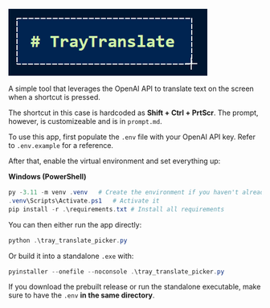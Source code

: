 ![TrayTranslate](static/traytranslate.png)

A simple tool that leverages the OpenAI API to translate text on the screen when a shortcut is pressed.

The shortcut in this case is hardcoded as **Shift + Ctrl + PrtScr**. The prompt, however, is customizeable and is in `prompt.md`.

To use this app, first populate the `.env` file with your OpenAI API key. Refer to `.env.example` for a reference.

After that, enable the virtual environment and set everything up:

**Windows (PowerShell)**

```powershell
py -3.11 -m venv .venv   # Create the environment if you haven't already  
.venv\Scripts\Activate.ps1   # Activate it
pip install -r .\requirements.txt # Install all requirements
```

You can then either run the app directly:

```powershell
python .\tray_translate_picker.py
```

Or build it into a standalone `.exe` with:

```powershell
pyinstaller --onefile --noconsole .\tray_translate_picker.py
```

If you download the prebuilt release or run the standalone executable, make sure to have the `.env` **in the same directory**.